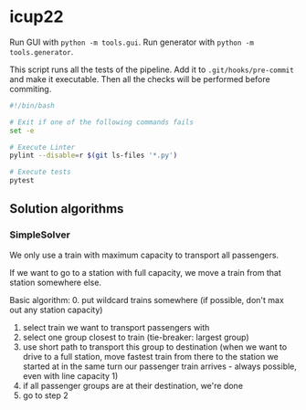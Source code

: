 # icup22

Run GUI with `python -m tools.gui`. Run generator with `python -m tools.generator`.

This script runs all the tests of the pipeline. Add it to `.git/hooks/pre-commit` and make it executable. Then all the
checks will be performed before commiting.

```bash
#!/bin/bash

# Exit if one of the following commands fails
set -e

# Execute Linter
pylint --disable=r $(git ls-files '*.py')

# Execute tests
pytest
```

## Solution algorithms

### SimpleSolver

We only use a train with maximum capacity to transport all passengers.

If we want to go to a station with full capacity, we move a train from that station somewhere else.

Basic algorithm:
0. put wildcard trains somewhere (if possible, don't max out any station capacity)
1. select train we want to transport passengers with
2. select one group closest to train (tie-breaker: largest group)
3. use short path to transport this group to destination (when we want to drive to a full station, move fastest train
   from there to the station we started at in the same turn our passenger train arrives - always possible, even with
   line capacity 1)
4. if all passenger groups are at their destination, we're done
5. go to step 2
